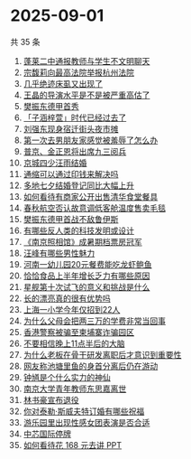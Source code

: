 # 2025-09-01

共 35 条

<!-- BEGIN ZHIHUSEARCH -->
<!-- 最后更新时间 Mon Sep 01 2025 22:16:30 GMT+0800 (China Standard Time) -->

1. [蓬莱二中通报教师与学生不文明聊天](https://www.zhihu.com/search?q=%E8%93%AC%E8%8E%B1%E4%BA%8C%E4%B8%AD%E9%80%9A%E6%8A%A5%E6%95%99%E5%B8%88%E4%B8%8E%E5%AD%A6%E7%94%9F%E4%B8%8D%E6%96%87%E6%98%8E%E8%81%8A%E5%A4%A9)
1. [宗馥莉向最高法院举报杭州法院](https://www.zhihu.com/search?q=%E5%AE%97%E9%A6%A5%E8%8E%89%E5%90%91%E6%9C%80%E9%AB%98%E6%B3%95%E9%99%A2%E4%B8%BE%E6%8A%A5%E6%9D%AD%E5%B7%9E%E6%B3%95%E9%99%A2)
1. [几乎绝迹床虱又出现了](https://www.zhihu.com/search?q=%E5%87%A0%E4%B9%8E%E7%BB%9D%E8%BF%B9%E5%BA%8A%E8%99%B1%E5%8F%88%E5%87%BA%E7%8E%B0%E4%BA%86)
1. [王晶的导演水平是不是被严重高估了](https://www.zhihu.com/search?q=%E7%8E%8B%E6%99%B6%E7%9A%84%E5%AF%BC%E6%BC%94%E6%B0%B4%E5%B9%B3%E6%98%AF%E4%B8%8D%E6%98%AF%E8%A2%AB%E4%B8%A5%E9%87%8D%E9%AB%98%E4%BC%B0%E4%BA%86)
1. [樊振东德甲首秀](https://www.zhihu.com/search?q=%E6%A8%8A%E6%8C%AF%E4%B8%9C%E5%BE%B7%E7%94%B2%E9%A6%96%E7%A7%80)
1. [「子涵梓萱」时代已经过去了](https://www.zhihu.com/search?q=%E3%80%8C%E5%AD%90%E6%B6%B5%E6%A2%93%E8%90%B1%E3%80%8D%E6%97%B6%E4%BB%A3%E5%B7%B2%E7%BB%8F%E8%BF%87%E5%8E%BB%E4%BA%86)
1. [刘强东现身宿迁街头夜市摊](https://www.zhihu.com/search?q=%E5%88%98%E5%BC%BA%E4%B8%9C%E7%8E%B0%E8%BA%AB%E5%AE%BF%E8%BF%81%E8%A1%97%E5%A4%B4%E5%A4%9C%E5%B8%82%E6%91%8A)
1. [第一次去男朋友家感觉被羞辱了怎么办](https://www.zhihu.com/search?q=%E7%AC%AC%E4%B8%80%E6%AC%A1%E5%8E%BB%E7%94%B7%E6%9C%8B%E5%8F%8B%E5%AE%B6%E6%84%9F%E8%A7%89%E8%A2%AB%E7%BE%9E%E8%BE%B1%E4%BA%86%E6%80%8E%E4%B9%88%E5%8A%9E)
1. [普京、金正恩将出席九三阅兵](https://www.zhihu.com/search?q=%E6%99%AE%E4%BA%AC%E3%80%81%E9%87%91%E6%AD%A3%E6%81%A9%E5%B0%86%E5%87%BA%E5%B8%AD%E4%B9%9D%E4%B8%89%E9%98%85%E5%85%B5)
1. [京城四少汪雨结婚](https://www.zhihu.com/search?q=%E4%BA%AC%E5%9F%8E%E5%9B%9B%E5%B0%91%E6%B1%AA%E9%9B%A8%E7%BB%93%E5%A9%9A)
1. [通缩可以通过印钱来解决吗](https://www.zhihu.com/search?q=%E9%80%9A%E7%BC%A9%E5%8F%AF%E4%BB%A5%E9%80%9A%E8%BF%87%E5%8D%B0%E9%92%B1%E6%9D%A5%E8%A7%A3%E5%86%B3%E5%90%97)
1. [多地七夕结婚登记同比大幅上升](https://www.zhihu.com/search?q=%E5%A4%9A%E5%9C%B0%E4%B8%83%E5%A4%95%E7%BB%93%E5%A9%9A%E7%99%BB%E8%AE%B0%E5%90%8C%E6%AF%94%E5%A4%A7%E5%B9%85%E4%B8%8A%E5%8D%87)
1. [如何看待有商家公开出售清华食堂餐具](https://www.zhihu.com/search?q=%E5%A6%82%E4%BD%95%E7%9C%8B%E5%BE%85%E6%9C%89%E5%95%86%E5%AE%B6%E5%85%AC%E5%BC%80%E5%87%BA%E5%94%AE%E6%B8%85%E5%8D%8E%E9%A3%9F%E5%A0%82%E9%A4%90%E5%85%B7)
1. [春秋航空否认故意调低客舱温度售卖毛毯](https://www.zhihu.com/search?q=%E6%98%A5%E7%A7%8B%E8%88%AA%E7%A9%BA%E5%90%A6%E8%AE%A4%E6%95%85%E6%84%8F%E8%B0%83%E4%BD%8E%E5%AE%A2%E8%88%B1%E6%B8%A9%E5%BA%A6%E5%94%AE%E5%8D%96%E6%AF%9B%E6%AF%AF)
1. [樊振东德甲首战不敌鲁伊斯](https://www.zhihu.com/search?q=%E6%A8%8A%E6%8C%AF%E4%B8%9C%E5%BE%B7%E7%94%B2%E9%A6%96%E6%88%98%E4%B8%8D%E6%95%8C%E9%B2%81%E4%BC%8A%E6%96%AF)
1. [有哪些反人类的科技发明或设计](https://www.zhihu.com/search?q=%E6%9C%89%E5%93%AA%E4%BA%9B%E5%8F%8D%E4%BA%BA%E7%B1%BB%E7%9A%84%E7%A7%91%E6%8A%80%E5%8F%91%E6%98%8E%E6%88%96%E8%AE%BE%E8%AE%A1)
1. [《南京照相馆》成暑期档票房冠军](https://www.zhihu.com/search?q=%E3%80%8A%E5%8D%97%E4%BA%AC%E7%85%A7%E7%9B%B8%E9%A6%86%E3%80%8B%E6%88%90%E6%9A%91%E6%9C%9F%E6%A1%A3%E7%A5%A8%E6%88%BF%E5%86%A0%E5%86%9B)
1. [汪峰有哪些男性魅力](https://www.zhihu.com/search?q=%E6%B1%AA%E5%B3%B0%E6%9C%89%E5%93%AA%E4%BA%9B%E7%94%B7%E6%80%A7%E9%AD%85%E5%8A%9B)
1. [河南一幼儿园20元餐费能吃龙虾鲍鱼](https://www.zhihu.com/search?q=%E6%B2%B3%E5%8D%97%E4%B8%80%E5%B9%BC%E5%84%BF%E5%9B%AD20%E5%85%83%E9%A4%90%E8%B4%B9%E8%83%BD%E5%90%83%E9%BE%99%E8%99%BE%E9%B2%8D%E9%B1%BC)
1. [恰恰食品上半年增长乏力有哪些原因](https://www.zhihu.com/search?q=%E6%81%B0%E6%81%B0%E9%A3%9F%E5%93%81%E4%B8%8A%E5%8D%8A%E5%B9%B4%E5%A2%9E%E9%95%BF%E4%B9%8F%E5%8A%9B%E6%9C%89%E5%93%AA%E4%BA%9B%E5%8E%9F%E5%9B%A0)
1. [星舰第十次试飞的意义和挑战是什么](https://www.zhihu.com/search?q=%E6%98%9F%E8%88%B0%E7%AC%AC%E5%8D%81%E6%AC%A1%E8%AF%95%E9%A3%9E%E7%9A%84%E6%84%8F%E4%B9%89%E5%92%8C%E6%8C%91%E6%88%98%E6%98%AF%E4%BB%80%E4%B9%88)
1. [长的漂亮真的很有优势吗](https://www.zhihu.com/search?q=%E9%95%BF%E7%9A%84%E6%BC%82%E4%BA%AE%E7%9C%9F%E7%9A%84%E5%BE%88%E6%9C%89%E4%BC%98%E5%8A%BF%E5%90%97)
1. [上海一小学今年仅招到22人](https://www.zhihu.com/search?q=%E4%B8%8A%E6%B5%B7%E4%B8%80%E5%B0%8F%E5%AD%A6%E4%BB%8A%E5%B9%B4%E4%BB%85%E6%8B%9B%E5%88%B022%E4%BA%BA)
1. [为什么父母会把两三万的学费非常当回事](https://www.zhihu.com/search?q=%E4%B8%BA%E4%BB%80%E4%B9%88%E7%88%B6%E6%AF%8D%E4%BC%9A%E6%8A%8A%E4%B8%A4%E4%B8%89%E4%B8%87%E7%9A%84%E5%AD%A6%E8%B4%B9%E9%9D%9E%E5%B8%B8%E5%BD%93%E5%9B%9E%E4%BA%8B)
1. [香港警察被骗至柬埔寨诈骗园区](https://www.zhihu.com/search?q=%E9%A6%99%E6%B8%AF%E8%AD%A6%E5%AF%9F%E8%A2%AB%E9%AA%97%E8%87%B3%E6%9F%AC%E5%9F%94%E5%AF%A8%E8%AF%88%E9%AA%97%E5%9B%AD%E5%8C%BA)
1. [不要相信晚上11点半后的大脑](https://www.zhihu.com/search?q=%E4%B8%8D%E8%A6%81%E7%9B%B8%E4%BF%A1%E6%99%9A%E4%B8%8A11%E7%82%B9%E5%8D%8A%E5%90%8E%E7%9A%84%E5%A4%A7%E8%84%91)
1. [为什么老板在骨干研发离职后才意识到重要性](https://www.zhihu.com/search?q=%E4%B8%BA%E4%BB%80%E4%B9%88%E8%80%81%E6%9D%BF%E5%9C%A8%E9%AA%A8%E5%B9%B2%E7%A0%94%E5%8F%91%E7%A6%BB%E8%81%8C%E5%90%8E%E6%89%8D%E6%84%8F%E8%AF%86%E5%88%B0%E9%87%8D%E8%A6%81%E6%80%A7)
1. [网友称池塘里鱼的身首分离后仍在游动](https://www.zhihu.com/search?q=%E7%BD%91%E5%8F%8B%E7%A7%B0%E6%B1%A0%E5%A1%98%E9%87%8C%E9%B1%BC%E7%9A%84%E8%BA%AB%E9%A6%96%E5%88%86%E7%A6%BB%E5%90%8E%E4%BB%8D%E5%9C%A8%E6%B8%B8%E5%8A%A8)
1. [钟馗是个什么实力的神仙](https://www.zhihu.com/search?q=%E9%92%9F%E9%A6%97%E6%98%AF%E4%B8%AA%E4%BB%80%E4%B9%88%E5%AE%9E%E5%8A%9B%E7%9A%84%E7%A5%9E%E4%BB%99)
1. [南京大学青年教师东思嘉离世](https://www.zhihu.com/search?q=%E5%8D%97%E4%BA%AC%E5%A4%A7%E5%AD%A6%E9%9D%92%E5%B9%B4%E6%95%99%E5%B8%88%E4%B8%9C%E6%80%9D%E5%98%89%E7%A6%BB%E4%B8%96)
1. [林书豪宣布退役](https://www.zhihu.com/search?q=%E6%9E%97%E4%B9%A6%E8%B1%AA%E5%AE%A3%E5%B8%83%E9%80%80%E5%BD%B9)
1. [你对泰勒·斯威夫特订婚有哪些祝福](https://www.zhihu.com/search?q=%E4%BD%A0%E5%AF%B9%E6%B3%B0%E5%8B%92%C2%B7%E6%96%AF%E5%A8%81%E5%A4%AB%E7%89%B9%E8%AE%A2%E5%A9%9A%E6%9C%89%E5%93%AA%E4%BA%9B%E7%A5%9D%E7%A6%8F)
1. [游乐园里出现性感女团表演是否合适](https://www.zhihu.com/search?q=%E6%B8%B8%E4%B9%90%E5%9B%AD%E9%87%8C%E5%87%BA%E7%8E%B0%E6%80%A7%E6%84%9F%E5%A5%B3%E5%9B%A2%E8%A1%A8%E6%BC%94%E6%98%AF%E5%90%A6%E5%90%88%E9%80%82)
1. [中芯国际停牌](https://www.zhihu.com/search?q=%E4%B8%AD%E8%8A%AF%E5%9B%BD%E9%99%85%E5%81%9C%E7%89%8C)
1. [如何看待花 168 元去讲 PPT](https://www.zhihu.com/search?q=%E5%A6%82%E4%BD%95%E7%9C%8B%E5%BE%85%E8%8A%B1%20168%20%E5%85%83%E5%8E%BB%E8%AE%B2%20PPT)

<!-- END ZHIHUSEARCH -->
